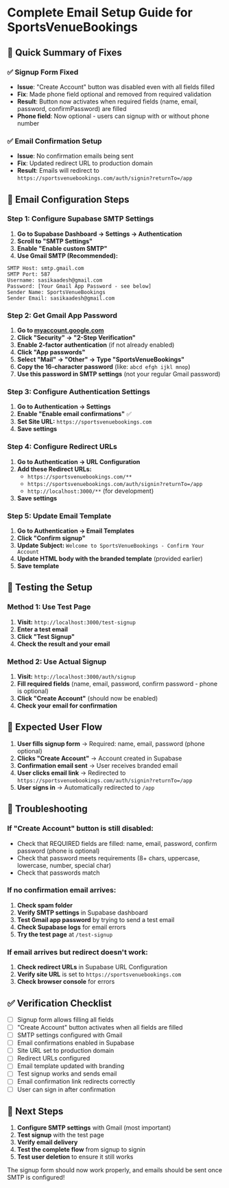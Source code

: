 # Complete Email Setup Guide for SportsVenueBookings

## 🚀 Quick Summary of Fixes

### ✅ **Signup Form Fixed**
- **Issue**: "Create Account" button was disabled even with all fields filled
- **Fix**: Made phone field optional and removed from required validation
- **Result**: Button now activates when required fields (name, email, password, confirmPassword) are filled
- **Phone field**: Now optional - users can signup with or without phone number

### ✅ **Email Confirmation Setup**
- **Issue**: No confirmation emails being sent
- **Fix**: Updated redirect URL to production domain
- **Result**: Emails will redirect to `https://sportsvenuebookings.com/auth/signin?returnTo=/app`

## 📧 **Email Configuration Steps**

### **Step 1: Configure Supabase SMTP Settings**

1. **Go to Supabase Dashboard → Settings → Authentication**
2. **Scroll to "SMTP Settings"**
3. **Enable "Enable custom SMTP"**
4. **Use Gmail SMTP (Recommended):**

```
SMTP Host: smtp.gmail.com
SMTP Port: 587
Username: sasikaadesh@gmail.com
Password: [Your Gmail App Password - see below]
Sender Name: SportsVenueBookings
Sender Email: sasikaadesh@gmail.com
```

### **Step 2: Get Gmail App Password**

1. **Go to [myaccount.google.com](https://myaccount.google.com)**
2. **Click "Security" → "2-Step Verification"**
3. **Enable 2-factor authentication** (if not already enabled)
4. **Click "App passwords"**
5. **Select "Mail" → "Other" → Type "SportsVenueBookings"**
6. **Copy the 16-character password** (like: `abcd efgh ijkl mnop`)
7. **Use this password in SMTP settings** (not your regular Gmail password)

### **Step 3: Configure Authentication Settings**

1. **Go to Authentication → Settings**
2. **Enable "Enable email confirmations"** ✅
3. **Set Site URL:** `https://sportsvenuebookings.com`
4. **Save settings**

### **Step 4: Configure Redirect URLs**

1. **Go to Authentication → URL Configuration**
2. **Add these Redirect URLs:**
   - `https://sportsvenuebookings.com/**`
   - `https://sportsvenuebookings.com/auth/signin?returnTo=/app`
   - `http://localhost:3000/**` (for development)
3. **Save settings**

### **Step 5: Update Email Template**

1. **Go to Authentication → Email Templates**
2. **Click "Confirm signup"**
3. **Update Subject:** `Welcome to SportsVenueBookings - Confirm Your Account`
4. **Update HTML body with the branded template** (provided earlier)
5. **Save template**

## 🧪 **Testing the Setup**

### **Method 1: Use Test Page**
1. **Visit:** `http://localhost:3000/test-signup`
2. **Enter a test email**
3. **Click "Test Signup"**
4. **Check the result and your email**

### **Method 2: Use Actual Signup**
1. **Visit:** `http://localhost:3000/auth/signup`
2. **Fill required fields** (name, email, password, confirm password - phone is optional)
3. **Click "Create Account"** (should now be enabled)
4. **Check your email for confirmation**

## 🔧 **Expected User Flow**

1. **User fills signup form** → Required: name, email, password (phone optional)
2. **Clicks "Create Account"** → Account created in Supabase
3. **Confirmation email sent** → User receives branded email
4. **User clicks email link** → Redirected to `https://sportsvenuebookings.com/auth/signin?returnTo=/app`
5. **User signs in** → Automatically redirected to `/app`

## 🚨 **Troubleshooting**

### **If "Create Account" button is still disabled:**
- Check that REQUIRED fields are filled: name, email, password, confirm password (phone is optional)
- Check that password meets requirements (8+ chars, uppercase, lowercase, number, special char)
- Check that passwords match

### **If no confirmation email arrives:**
1. **Check spam folder**
2. **Verify SMTP settings** in Supabase dashboard
3. **Test Gmail app password** by trying to send a test email
4. **Check Supabase logs** for email errors
5. **Try the test page** at `/test-signup`

### **If email arrives but redirect doesn't work:**
1. **Check redirect URLs** in Supabase URL Configuration
2. **Verify site URL** is set to `https://sportsvenuebookings.com`
3. **Check browser console** for errors

## ✅ **Verification Checklist**

- [ ] Signup form allows filling all fields
- [ ] "Create Account" button activates when all fields are filled
- [ ] SMTP settings configured with Gmail
- [ ] Email confirmations enabled in Supabase
- [ ] Site URL set to production domain
- [ ] Redirect URLs configured
- [ ] Email template updated with branding
- [ ] Test signup works and sends email
- [ ] Email confirmation link redirects correctly
- [ ] User can sign in after confirmation

## 🎯 **Next Steps**

1. **Configure SMTP settings** with Gmail (most important)
2. **Test signup** with the test page
3. **Verify email delivery** 
4. **Test the complete flow** from signup to signin
5. **Test user deletion** to ensure it still works

The signup form should now work properly, and emails should be sent once SMTP is configured!
